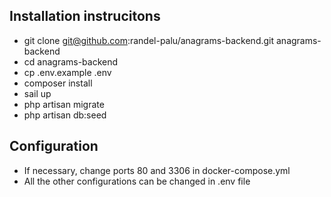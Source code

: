 ## Installation instrucitons

- git clone git@github.com:randel-palu/anagrams-backend.git anagrams-backend
- cd anagrams-backend
- cp .env.example .env
- composer install
- sail up
- php artisan migrate
- php artisan db:seed

## Configuration

- If necessary, change ports 80 and 3306 in docker-compose.yml
- All the other configurations can be changed in .env file
